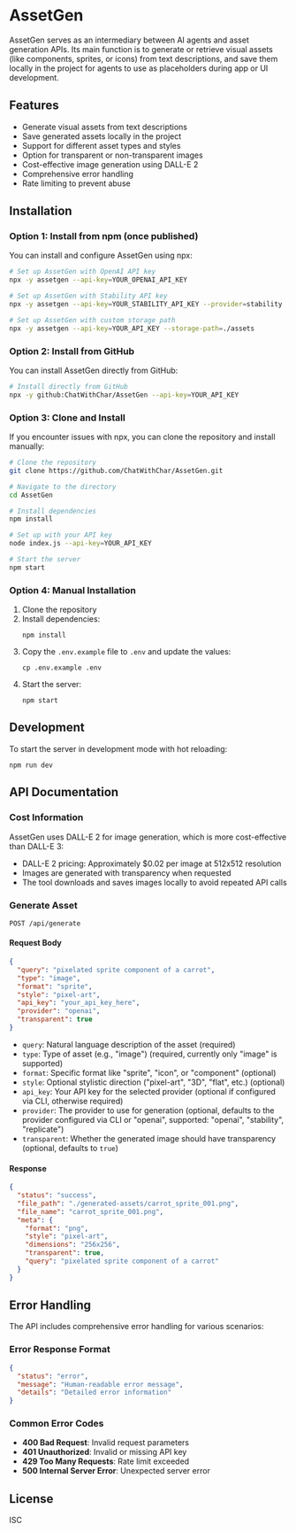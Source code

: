 # AssetGen

AssetGen serves as an intermediary between AI agents and asset generation APIs. Its main function is to generate or retrieve visual assets (like components, sprites, or icons) from text descriptions, and save them locally in the project for agents to use as placeholders during app or UI development.

## Features

- Generate visual assets from text descriptions
- Save generated assets locally in the project
- Support for different asset types and styles
- Option for transparent or non-transparent images
- Cost-effective image generation using DALL-E 2
- Comprehensive error handling
- Rate limiting to prevent abuse

## Installation

### Option 1: Install from npm (once published)

You can install and configure AssetGen using npx:

```bash
# Set up AssetGen with OpenAI API key
npx -y assetgen --api-key=YOUR_OPENAI_API_KEY

# Set up AssetGen with Stability API key
npx -y assetgen --api-key=YOUR_STABILITY_API_KEY --provider=stability

# Set up AssetGen with custom storage path
npx -y assetgen --api-key=YOUR_API_KEY --storage-path=./assets
```

### Option 2: Install from GitHub

You can install AssetGen directly from GitHub:

```bash
# Install directly from GitHub
npx -y github:ChatWithChar/AssetGen --api-key=YOUR_API_KEY
```

### Option 3: Clone and Install

If you encounter issues with npx, you can clone the repository and install manually:

```bash
# Clone the repository
git clone https://github.com/ChatWithChar/AssetGen.git

# Navigate to the directory
cd AssetGen

# Install dependencies
npm install

# Set up with your API key
node index.js --api-key=YOUR_API_KEY

# Start the server
npm start
```

### Option 4: Manual Installation

1. Clone the repository
2. Install dependencies:
   ```
   npm install
   ```
3. Copy the `.env.example` file to `.env` and update the values:
   ```
   cp .env.example .env
   ```
4. Start the server:
   ```
   npm start
   ```

## Development

To start the server in development mode with hot reloading:
```
npm run dev
```

## API Documentation

### Cost Information

AssetGen uses DALL-E 2 for image generation, which is more cost-effective than DALL-E 3:

- DALL-E 2 pricing: Approximately $0.02 per image at 512x512 resolution
- Images are generated with transparency when requested
- The tool downloads and saves images locally to avoid repeated API calls

### Generate Asset

```
POST /api/generate
```

#### Request Body

```json
{
  "query": "pixelated sprite component of a carrot",
  "type": "image",
  "format": "sprite",
  "style": "pixel-art",
  "api_key": "your_api_key_here",
  "provider": "openai",
  "transparent": true
}
```

- `query`: Natural language description of the asset (required)
- `type`: Type of asset (e.g., "image") (required, currently only "image" is supported)
- `format`: Specific format like "sprite", "icon", or "component" (optional)
- `style`: Optional stylistic direction ("pixel-art", "3D", "flat", etc.) (optional)
- `api_key`: Your API key for the selected provider (optional if configured via CLI, otherwise required)
- `provider`: The provider to use for generation (optional, defaults to the provider configured via CLI or "openai", supported: "openai", "stability", "replicate")
- `transparent`: Whether the generated image should have transparency (optional, defaults to `true`)

#### Response

```json
{
  "status": "success",
  "file_path": "./generated-assets/carrot_sprite_001.png",
  "file_name": "carrot_sprite_001.png",
  "meta": {
    "format": "png",
    "style": "pixel-art",
    "dimensions": "256x256",
    "transparent": true,
    "query": "pixelated sprite component of a carrot"
  }
}
```

## Error Handling

The API includes comprehensive error handling for various scenarios:

### Error Response Format

```json
{
  "status": "error",
  "message": "Human-readable error message",
  "details": "Detailed error information"
}
```

### Common Error Codes

- **400 Bad Request**: Invalid request parameters
- **401 Unauthorized**: Invalid or missing API key
- **429 Too Many Requests**: Rate limit exceeded
- **500 Internal Server Error**: Unexpected server error

## License

ISC
